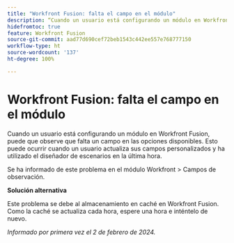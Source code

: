 ```yaml
---
title: "Workfront Fusion: falta el campo en el módulo"
description: “Cuando un usuario está configurando un módulo en Workfront Fusion, puede que observe que falta un campo en las opciones disponibles. Esto puede ocurrir cuando un usuario actualiza sus campos personalizados y ha utilizado el diseñador de escenarios en la última hora”.
hidefromtoc: true
feature: Workfront Fusion
source-git-commit: aad77d690cef72beb1543c442ee557e768777150
workflow-type: ht
source-wordcount: '137'
ht-degree: 100%

---
```



# Workfront Fusion: falta el campo en el módulo

Cuando un usuario está configurando un módulo en Workfront Fusion, puede que observe que falta un campo en las opciones disponibles. Esto puede ocurrir cuando un usuario actualiza sus campos personalizados y ha utilizado el diseñador de escenarios en la última hora.

Se ha informado de este problema en el módulo Workfront > Campos de observación.

**Solución alternativa**

Este problema se debe al almacenamiento en caché en Workfront Fusion. Como la caché se actualiza cada hora, espere una hora e inténtelo de nuevo.

_Informado por primera vez el 2 de febrero de 2024._

